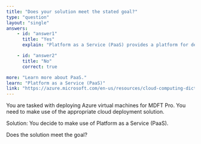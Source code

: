 ```yaml
---
title: "Does your solution meet the stated goal?"
type: "question"
layout: "single"
answers:
    - id: "answer1"
      title: "Yes"
      explain: "Platform as a Service (PaaS) provides a platform for developing, running, and managing applications without dealing with the underlying infrastructure. This does not meet the stated goal."

    - id: "answer2"
      title: "No"
      correct: true

more: "Learn more about PaaS."
learn: "Platform as a Service (PaaS)"
link: "https://azure.microsoft.com/en-us/resources/cloud-computing-dictionary/what-is-paas/"
---
```

You are tasked with deploying Azure virtual machines for MDFT Pro. You need to make use of the appropriate cloud deployment solution.

Solution: You decide to make use of Platform as a Service (PaaS).

Does the solution meet the goal?
